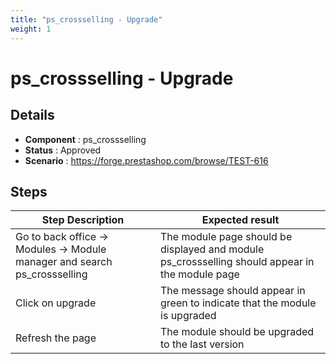 ```yaml
---
title: "ps_crossselling - Upgrade"
weight: 1
---
```


# ps_crossselling - Upgrade
## Details
* **Component** : ps_crossselling
* **Status** : Approved
* **Scenario** : https://forge.prestashop.com/browse/TEST-616

## Steps
| Step Description | Expected result |
| ----- | ----- |
| Go to back office -> Modules -> Module manager and search ps_crossselling | The module page should be displayed and module ps_crossselling should appear in the module page |
| Click on upgrade | The message should appear in green to indicate that the module is upgraded |
| Refresh the page | The module should be upgraded to the last version |
